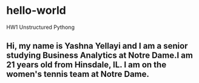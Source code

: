 # hello-world
HW1 Unstructured Pythong
## Hi, my name is Yashna Yellayi and I am a senior studying Business Analytics at Notre Dame.I am 21 years old from Hinsdale, IL. I am on the women's tennis team at Notre Dame. 
